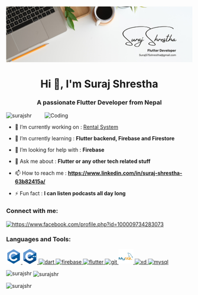 
[![Social banner for jh3y](https://github.com/Surajshr/assets/blob/main/profileBaner.png)](https://www.linkedin.com/in/suraj-shrestha-63b82415a/)
<h1 align="center">Hi 👋, I'm Suraj Shrestha</h1>
<h3 align="center">A passionate Flutter Developer from Nepal</h3>
<img align="right" alt="Coding" width="400" src ="https://c.tenor.com/2uyENRmiUt0AAAAC/coding.gif">
<p align="left"> <img src="https://komarev.com/ghpvc/?username=surajshr&label=Profile%20views&color=0e75b6&style=flat" alt="surajshr" /> </p>

- 🔭 I’m currently working on : [Rental System](https://github.com/Surajshr/rent_project)

- 🌱 I’m currently learning : **Flutter backend, Firebase and Firestore**

- 🤝 I’m looking for help with : **Firebase**

- 💬 Ask me about : **Flutter or any other tech related stuff**

- 📫 How to reach me : **https://www.linkedin.com/in/suraj-shrestha-63b82415a/**

- ⚡ Fun fact : **I can listen podcasts all day long**

<h3 align="left">Connect with me:</h3>
<p align="left">
  <a href="https://www.linkedin.com/in/suraj-shrestha-63b82415a/" target="blank"><img align="center" src="https://upload.wikimedia.org/wikipedia/commons/8/81/LinkedIn_icon.svg" alt="https://www.facebook.com/profile.php?id=100009734283073" height="30" width="40" /></a>
</p>

<h3 align="left">Languages and Tools:</h3>
<p align="left"> <a href="https://www.cprogramming.com/" target="_blank" rel="noreferrer"> <img src="https://raw.githubusercontent.com/devicons/devicon/master/icons/c/c-original.svg" alt="c" width="40" height="40"/> </a> <a href="https://www.w3schools.com/cpp/" target="_blank" rel="noreferrer"> <img src="https://raw.githubusercontent.com/devicons/devicon/master/icons/cplusplus/cplusplus-original.svg" alt="cplusplus" width="40" height="40"/> </a> <a href="https://dart.dev" target="_blank" rel="noreferrer"> <img src="https://www.vectorlogo.zone/logos/dartlang/dartlang-icon.svg" alt="dart" width="40" height="40"/> </a> <a href="https://firebase.google.com/" target="_blank" rel="noreferrer"> <img src="https://www.vectorlogo.zone/logos/firebase/firebase-icon.svg" alt="firebase" width="40" height="40"/> </a> <a href="https://flutter.dev" target="_blank" rel="noreferrer"> <img src="https://www.vectorlogo.zone/logos/flutterio/flutterio-icon.svg" alt="flutter" width="40" height="40"/> </a> <a href="https://git-scm.com/" target="_blank" rel="noreferrer"> <img src="https://www.vectorlogo.zone/logos/git-scm/git-scm-icon.svg" alt="git" width="40" height="40"/> </a> <a href="https://www.mysql.com/" target="_blank" rel="noreferrer"> <img src="https://raw.githubusercontent.com/devicons/devicon/master/icons/mysql/mysql-original-wordmark.svg" alt="mysql" width="40" height="40"/> </a> <a href="https://www.adobe.com/products/xd.html" target="_blank" rel="noreferrer"> <img src="https://cdn.worldvectorlogo.com/logos/adobe-xd.svg" alt="xd" width="40" height="40"/> </a> </a> <a href="https://kotlinlang.org/" target="_blank" rel="noreferrer"> <img src="https://upload.wikimedia.org/wikipedia/commons/0/06/Kotlin_Icon.svg" alt="mysql" width="40" height="40"/> </a> </p>

<p><img align="left" src="https://github-readme-stats.vercel.app/api/top-langs?username=surajshr&show_icons=true&locale=en&layout=compact" alt="surajshr" /></p>

<p>&nbsp;<img align="center" src="https://github-readme-stats.vercel.app/api?username=surajshr&show_icons=true&locale=en" alt="surajshr" /></p>

<p><img align="center" src="https://github-readme-streak-stats.herokuapp.com/?user=surajshr&" alt="surajshr" /></p>

